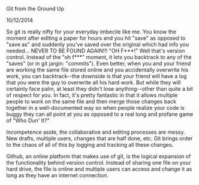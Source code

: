 Git from the Ground Up

10/12/2014

So git is really nifty for your everyday imbecile like me. You know the moment after editing a paper for hours and you hit "save" as opposed to "save as" and suddenly you've saved over the original which had info you needed... NEVER TO BE FOUND AGAIN!!! "OH F***!" Well that's version control. Instead of the "oh f***" moment, it lets you backtrack to any of the "saves" (or in git jargin: "commits"). Even better, when you and your friend are working the same file stored online and you accidentally overwrite his work, you can backtrack--the downside is that your friend will have a log that you were the guy to overwrite all his hard work. But while they will certainly face palm, at least they didn't lose anything--other than quite a bit of respect for you. In fact, it's pretty fantastic in that it allows multiple people to work on the same file and then merge those changes back together in a well-documented way so when people realize your code is buggy they can all point at you as opposed to a real long and profane game of "Who Dun' It?"

Incompetence aside, the collaborative and editing processes are messy. New drafts, multiple users, changes that are half done, etc. Git brings order to the chaos of all of this by logging and tracking all these changes.

Github, an online platform that makes use of git, is the logical expansion of the functionality behind version control. Instead of sharing one file on your hard drive, the file is online and multiple users can access and change it as long as they have an internet connection.
